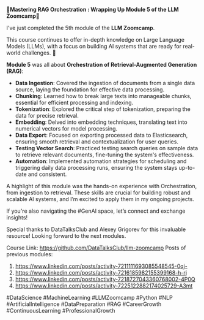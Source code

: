 🚀**Mastering RAG Orchestration : Wrapping Up Module 5 of the LLM Zoomcamp**🚀

I've just completed the 5th module of the **LLM Zoomcamp**.

This course continues to offer in-depth knowledge on Large Language Models (LLMs), with a focus on building AI systems that are ready for real-world challenges. 🧠

**Module 5** was all about **Orchestration of Retrieval-Augmented Generation (RAG)**:

- **Data Ingestion**: Covered the ingestion of documents from a single data source, laying the foundation for effective data processing.
- **Chunking**: Learned how to break large texts into manageable chunks, essential for efficient processing and indexing.
- **Tokenization**: Explored the critical step of tokenization, preparing the data for precise retrieval.
- **Embedding**: Delved into embedding techniques, translating text into numerical vectors for model processing.
- **Data Export**: Focused on exporting processed data to Elasticsearch, ensuring smooth retrieval and contextualization for user queries.
- **Testing Vector Search**: Practiced testing search queries on sample data to retrieve relevant documents, fine-tuning the system's effectiveness.
- **Automation**: Implemented automation strategies for scheduling and triggering daily data processing runs, ensuring the system stays up-to-date and consistent.

A highlight of this module was the hands-on experience with Orchestration, from ingestion to retrieval. These skills are crucial for building robust and scalable AI systems, and I’m excited to apply them in my ongoing projects.

If you're also navigating the #GenAI space, let’s connect and exchange insights!

Special thanks to DataTalksClub and Alexey Grigorev for this invaluable resource! Looking forward to the next modules.

Course Link: https://github.com/DataTalksClub/llm-zoomcamp
Posts of previous modules:
1. https://www.linkedin.com/posts/activity-7211111693085548545-0qj-
2. https://www.linkedin.com/posts/activity-7216185982155399168-h-rj
3. https://www.linkedin.com/posts/activity-7218727043360768002-4P0Q
4. https://www.linkedin.com/posts/activity-7225122882174025729-A3mt

#DataScience #MachineLearning #LLMZoomcamp #Python #NLP #ArtificialIntelligence #DataPreparation #RAG #CareerGrowth #ContinuousLearning #ProfessionalGrowth
